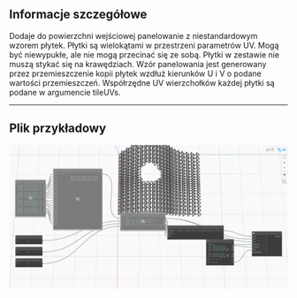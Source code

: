 ## Informacje szczegółowe
Dodaje do powierzchni wejściowej panelowanie z niestandardowym wzorem płytek. Płytki są wielokątami w przestrzeni parametrów UV. Mogą być niewypukłe, ale nie mogą przecinać się ze sobą. Płytki w zestawie nie muszą stykać się na krawędziach. Wzór panelowania jest generowany przez przemieszczenie kopii płytek wzdłuż kierunków U i V o podane wartości przemieszczeń. Współrzędne UV wierzchołków każdej płytki są podane w argumencie tileUVs.
___
## Plik przykładowy

![ByCustomOrthogonalLattice](./Autodesk.DesignScript.Geometry.PanelSurface.ByCustomOrthogonalLattice_img.jpg)
